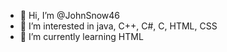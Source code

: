 - 👋 Hi, I’m @JohnSnow46
- 👀 I’m interested in java, C++, C#, C, HTML, CSS
- 🌱 I’m currently learning HTML

<!---
JohnSnow46/JohnSnow46 is a ✨ special ✨ repository because its `README.md` (this file) appears on your GitHub profile.
You can click the Preview link to take a look at your changes.
--->
